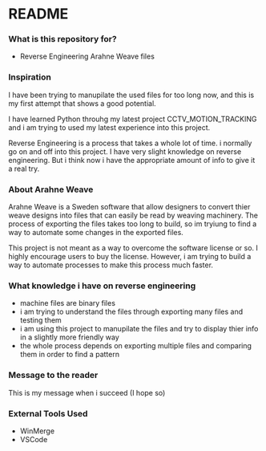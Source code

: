 # README #
### What is this repository for? ###

* Reverse Engineering Arahne Weave files

### Inspiration ###

I have been trying to manupilate the used files for too long now, and this is my first attempt that shows a good potential.

I have learned Python throuhg my latest project CCTV_MOTION_TRACKING and i 
am trying to used my latest experience into this project.

Reverse Engineering is a process that takes a whole lot of time. i normally go on and off into this project. I have very slight knowledge on reverse engineering. But i think now i have the appropriate amount of info to give it a real try.

### About Arahne Weave ###

Arahne Weave is a Sweden software that allow designers to convert thier weave designs into files that can easily be read by weaving machinery. The process of exporting the files takes too long to build, so im tryiung to find a way to automate some changes in the exported files.

This project is not meant as a way to overcome the software license or so. I highly encourage users to buy the license. However, i am trying to build a way to automate processes to make this process much faster.


### What knowledge i have on reverse engineering ###

* machine files are binary files
* i am trying to understand the files through exporting many files and testing them
* i am using this project to manupilate the files and try to display thier info in a slightly more friendly way
* the whole process depends on exporting multiple files and comparing them in order to find a pattern


### Message to the reader ###

This is my message when i succeed (I hope so)


### External Tools Used ###

* WinMerge
* VSCode

